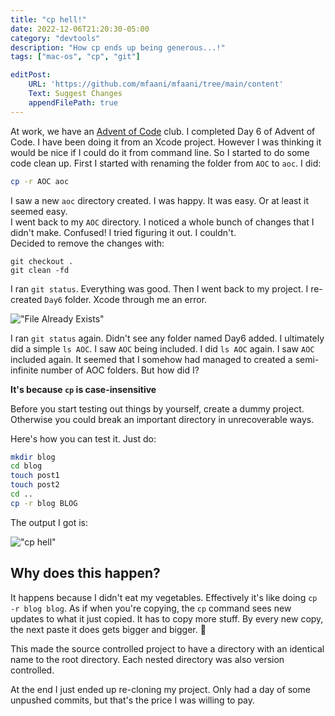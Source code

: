 ```yaml
---
title: "cp hell!"
date: 2022-12-06T21:20:30-05:00
category: "devtools"
description: "How cp ends up being generous...!"
tags: ["mac-os", "cp", "git"]

editPost:
    URL: 'https://github.com/mfaani/mfaani/tree/main/content'
    Text: Suggest Changes
    appendFilePath: true
---
```


At work, we have an [Advent of Code](https://adventofcode.com) club. I completed Day 6 of Advent of Code. I have been doing it from an Xcode project. However I was thinking it would be nice if I could do it from command line. So I started to do some code clean up. First I started with renaming the folder from `AOC` to `aoc`. I did: 

```bash
cp -r AOC aoc
```

I saw a new `aoc` directory created. I was happy. It was easy. Or at least it seemed easy.  
I went back to my `AOC` directory. I noticed a whole bunch of changes that I didn't make. Confused! I tried figuring it out. I couldn't.  
Decided to remove the changes with:

```
git checkout .
git clean -fd
```

I ran `git status`. Everything was good. Then I went back to my project. I re-created `Day6` folder. Xcode through me an error.

!["File Already Exists"](/xcode-path-already-exists.png)

I ran `git status` again. Didn't see any folder named Day6 added. I ultimately did a simple `ls AOC`. I saw `AOC` being included. I did `ls AOC` again. I saw `AOC` included again. It seemed that I somehow had managed to created a semi-infinite number of AOC folders. But how did I?

**It's because `cp` is case-insensitive**

Before you start testing out things by yourself, create a dummy project. Otherwise you could break an important directory in unrecoverable ways.

Here's how you can test it. Just do: 

```bash
mkdir blog
cd blog
touch post1
touch post2
cd ..
cp -r blog BLOG
```

The output I got is: 

!["cp hell"](/cp-hell.png)

## Why does this happen? 
It happens because I didn't eat my vegetables. 
Effectively it's like doing `cp -r blog blog`. 
As if when you're copying, the `cp` command sees new updates to what it just copied. It has to copy more stuff. By every new copy, the next paste it does gets bigger and bigger. 🤷

This made the source controlled project to have a directory with an identical name to the root directory. Each nested directory was also version controlled. 

At the end I just ended up re-cloning my project. Only had a day of some unpushed commits, but that's the price I was willing to pay. 
